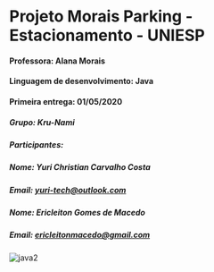 # Projeto Morais Parking - Estacionamento - UNIESP
#### Professora: Alana Morais
#### Linguagem de desenvolvimento: Java
#### Primeira entrega: 01/05/2020
##### Grupo: Kru-Nami
##### Participantes:
##### Nome: Yuri Christian Carvalho Costa
##### Email: yuri-tech@outlook.com
##### Nome: Ericleiton Gomes de Macedo
##### Email: ericleitonmacedo@gmail.com
![java2](https://user-images.githubusercontent.com/64562867/80921933-fc1e5300-8d4f-11ea-81bc-570d554eb918.jpg)
